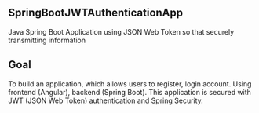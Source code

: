 ## SpringBootJWTAuthenticationApp
Java Spring Boot Application using JSON Web Token so that securely transmitting information

## Goal
To build an application, which allows users to register, login account.
Using frontend (Angular), backend (Spring Boot).
This application is secured with JWT (JSON Web Token) authentication and Spring Security. 
